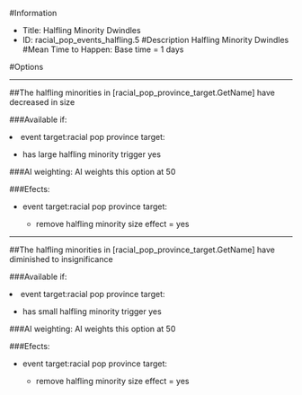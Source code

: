 #Information
 - Title: Halfling Minority Dwindles
 - ID: racial_pop_events_halfling.5
#Description
Halfling Minority Dwindles
#Mean Time to Happen:
Base time = 1 days

#Options

___
##The halfling minorities in [racial_pop_province_target.GetName] have decreased in size

###Available if:
<li>event target:racial pop province target:</li><ul><li>has large halfling minority trigger yes</li></ul>

###AI weighting:
AI weights this option at 50


###Efects:<ul><li>event target:racial pop province target:</li><ul><li>remove halfling minority size effect = yes</li></ul></ul>

___
##The halfling minorities in [racial_pop_province_target.GetName] have diminished to insignificance

###Available if:
<li>event target:racial pop province target:</li><ul><li>has small halfling minority trigger yes</li></ul>

###AI weighting:
AI weights this option at 50


###Efects:<ul><li>event target:racial pop province target:</li><ul><li>remove halfling minority size effect = yes</li></ul></ul>
